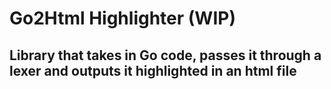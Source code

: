 # Go2Html Highlighter (WIP)

## Library that takes in Go code, passes it through a lexer and outputs it highlighted in an html file
